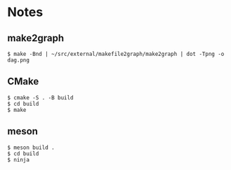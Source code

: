 # Notes

## make2graph

```
$ make -Bnd | ~/src/external/makefile2graph/make2graph | dot -Tpng -o dag.png
```

## CMake

```
$ cmake -S . -B build
$ cd build
$ make
```

## meson

```
$ meson build .
$ cd build
$ ninja
```
